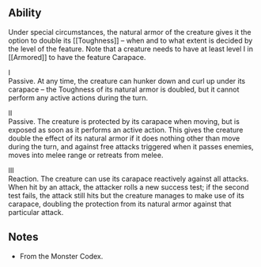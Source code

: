 ## Ability
Under special circumstances, the natural armor of the creature gives it the option to double its [[Toughness]] – when and to what extent is decided by the level of the feature. Note that a creature needs to have at least level I in [[Armored]] to have the feature Carapace.

I<br>Passive. At any time, the creature can hunker down and curl up under its carapace – the Toughness of its natural armor is doubled, but it cannot perform any active actions during the turn.

II<br>Passive. The creature is protected by its carapace when moving, but is exposed as soon as it performs an active action. This gives the creature double the effect of its natural armor if it does nothing other than move during the turn, and against free attacks triggered when it passes enemies, moves into melee range or retreats from melee.

III<br>Reaction. The creature can use its carapace reactively against all attacks. When hit by an attack, the attacker rolls a new success test; if the second test fails, the attack still hits but the creature manages to make use of its carapace, doubling the protection from its natural armor against that particular attack.
## Notes
* From the Monster Codex.